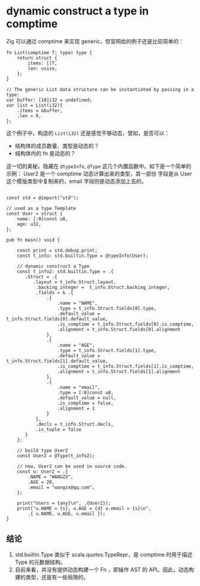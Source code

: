 # dynamic construct a type in comptime

Zig 可以通过 comptime 来实现 generic，但官网给的例子还是比较简单的：

```zig
fn List(comptime T: type) type {
    return struct {
        items: []T,
        len: usize,
    };
}

// The generic List data structure can be instantiated by passing in a type:
var buffer: [10]i32 = undefined;
var list = List(i32){
    .items = &buffer,
    .len = 0,
};
```

这个例子中，构造的 `List(i32)` 还是感觉不够动态，譬如，是否可以：
- 结构体的成员数量、类型是动态的？
- 结构体内的 fn 是动态的？

这一切的奥秘，隐藏在 `@typeInfo`, `@Type` 这几个内置函数中。如下是一个简单的示例： User2 是一个 comptime 动态计算出来的类型，其一部份
字段是从 User 这个模版类型中复制来的，email 字段则是动态添加上去的。

```zig

const std = @import("std");

// used as a type Template
const User = struct {
    name: [:0]const u8,
    age: u32,
};

pub fn main() void {

    const print = std.debug.print;
    const t_info: std.builtin.Type = @typeInfo(User);

    // dynamic construct a Type
    const t_info2: std.builtin.Type = .{
       .Struct = .{
          .layout = t_info.Struct.layout,
           .backing_integer =  t_info.Struct.backing_integer,
           .fields = & .{
               .{
                   .name = "NAME",
                   .type = t_info.Struct.fields[0].type,
                   .default_value = t_info.Struct.fields[0].default_value,
                   .is_comptime = t_info.Struct.fields[0].is_comptime,
                   .alignment = t_info.Struct.fields[0].alignment
               },
               .{
                   .name = "AGE",
                   .type = t_info.Struct.fields[1].type,
                   .default_value = t_info.Struct.fields[1].default_value,
                   .is_comptime = t_info.Struct.fields[1].is_comptime,
                   .alignment = t_info.Struct.fields[1].alignment
               },
               .{
                   .name = "email",
                   .type = [:0]const u8,
                   .default_value = null,
                   .is_comptime = false,
                   .alignment = 1
               }
           },
           .decls = t_info.Struct.decls,
           .is_tuple = false
       }
    };

    // build type User2
    const User2 = @Type(t_info2);

    // now, User2 can be used in source code.
    const u: User2 = .{
        .NAME = "WANGZX",
        .AGE = 20,
        .email = "wangzx@qq.com",
    };

    print("Users = {any}\n", .{User2});
    print("u.NAME = {s}, u.AGE = {d} u.email = {s}\n",
        .{ u.NAME, u.AGE, u.email });
}

```

## 结论
1. std.builtin.Type 类似于 scala.quotes.TypeRepr，是 comptime 时用于描述 Type 的元数据结构。
2. 目前来看，并没有提供动态构建一个 Fn ，即操作 AST 的 API。因此，动态构建的类型，还是有一些局限的。